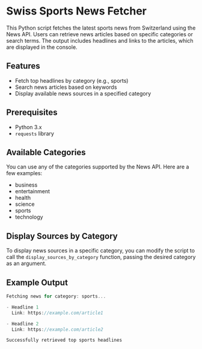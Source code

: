 # Swiss Sports News Fetcher

This Python script fetches the latest sports news from Switzerland using the News API. Users can retrieve news articles based on specific categories or search terms. The output includes headlines and links to the articles, which are displayed in the console.

## Features

- Fetch top headlines by category (e.g., sports)
- Search news articles based on keywords
- Display available news sources in a specified category

## Prerequisites

- Python 3.x
- `requests` library

## Available Categories

You can use any of the categories supported by the News API. Here are a few examples:

- business
- entertainment
- health
- science
- sports
- technology

## Display Sources by Category

To display news sources in a specific category, you can modify the script to call the `display_sources_by_category` function, passing the desired category as an argument.

## Example Output

```rust
Fetching news for category: sports...

- Headline 1
  Link: https://example.com/article1

- Headline 2
  Link: https://example.com/article2

Successfully retrieved top sports headlines
